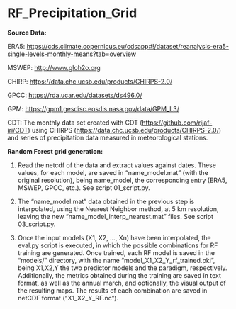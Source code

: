 # RF_Precipitation_Grid

**Source Data:**

ERA5: https://cds.climate.copernicus.eu/cdsapp#!/dataset/reanalysis-era5-single-levels-monthly-means?tab=overview

MSWEP: http://www.gloh2o.org 

CHIRP: https://data.chc.ucsb.edu/products/CHIRPS-2.0/

GPCC: https://rda.ucar.edu/datasets/ds496.0/ 

GPM: https://gpm1.gesdisc.eosdis.nasa.gov/data/GPM_L3/ 


<!-- CDT: The monthly data set created with CDT (https://github.com/rijaf-iri/CDT) was created 
from CHIRPS (https://data.chc.ucsb.edu/products/CHIRPS-2.0/) and series of precipitation 
data measured in meteorological stations

CDT dataset (https://github.com/rijaf-iri/CDT) was created from CHIRPS (https://data.chc.ucsb.edu/products/CHIRPS-2.0/) and 
datasets of precipitation measured in meteorological stations
 -->

CDT: The monthly data set created with CDT (https://github.com/rijaf-iri/CDT) using CHIRPS (https://data.chc.ucsb.edu/products/CHIRPS-2.0/) and 
series of precipitation  data measured in meteorological stations. 


**Random Forest grid generation:**

1) Read the netcdf of the data and extract values against dates. 
These values, for each model, are saved in “name_model.mat” (with the original resolution), 
being name_model, the corresponding entry (ERA5, MSWEP, GPCC, etc.). See script 01_script.py.

2) The “name_model.mat” data obtained in the previous step is interpolated, 
using the Nearest Neighbor method, at 5 km resolution, leaving the new 
“name_model_interp_nearest.mat” files. See script 03_script.py.

3) Once the input models (X1, X2, …, Xn) have been interpolated, the eval.py script is executed, 
in which the possible combinations for RF training are generated. 
Once trained, each RF model is saved in the “models/” directory, with the name “model_X1_X2_Y_rf_trained.pkl”, 
being X1,X2,Y the two predictor models and the paradigm, respectively. Additionally, the metrics obtained during 
the training are saved in text format, as well as the annual march, and optionally, the visual output of the resulting maps. 
The results of each combination are saved in netCDF format (“X1_X2_Y_RF.nc”).
